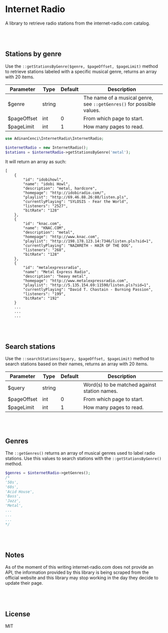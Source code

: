 # Internet Radio
A library to retrieve radio stations from the internet-radio.com catalog.

<br><br>

## Stations by genre
Use the `::getStationsByGenre($genre, $pageOffset, $pageLimit)` method to retrieve stations labeled with a specific musical genre, returns an array with 20 items.

| Parameter | Type | Default | Description |
|---|---|---|---|
| $genre | string | | The name of a musical genre, see `::getGenres()` for possible values. |
| $pageOffset | int | 0 | From which page to start. |
| $pageLimit | int | 1 | How many pages to read. |

```php
use AdinanCenci\InternetRadio\InternetRadio;

$internetRadio = new InternetRadio();
$stations = $internetRadio->getStationsByGenre('metal');
```

It will return an array as such:

```
[
    {
    	"id": "idobihowl", 
        "name": "idobi Howl", 
        "description": "metal, hardcore", 
        "homepage": "http://idobiradio.com/", 
        "playlist": "http://69.46.88.26:80/listen.pls", 
        "currentlyPlaying": "SYLOSIS - Fear the World", 
        "listeners": "2527", 
        "bitRate": "128"
    }, 
    {
    	"id": "knac.com", 
        "name": "KNAC.COM", 
        "description": "metal", 
        "homepage": "http://www.knac.com", 
        "playlist": "http://198.178.123.14:7346/listen.pls?sid=1", 
        "currentlyPlaying": "NAZARETH - HAIR OF THE DOG", 
        "listeners": "268", 
        "bitRate": "128"
    }, 
    {
    	"id": "metalexpressradio", 
        "name": "Metal Express Radio", 
        "description": "heavy metal", 
        "homepage": "http://www.metalexpressradio.com", 
        "playlist": "http://5.135.154.69:11590/listen.pls?sid=1", 
        "currentlyPlaying": "David T. Chastain - Burning Passion", 
        "listeners": "199", 
        "bitRate": "192"
    }
    ...
    ...
    ...
```

<br><br>

## Search stations

Use the `::searchStations($query, $pageOffset, $pageLimit)` method to search stations based on their names, returns an array with 20 items.

| Parameter | Type | Default | Description |
|---|---|---|---|
| $query | string | | Word(s) to be matched against station names. |
| $pageOffset | int | 0 | From which page to start. |
| $pageLimit | int | 1 | How many pages to read. |

<br><br>

## Genres

The `::getGenres()` returns an array of musical genres used to label radio stations. Use this values to search stations with the `::getStationsByGenre()` method.

```php
$genres = $internetRadio->getGenres();
/*
'50s', 
'60s', 
'Acid House', 
'Bass', 
'Jazz', 
'Metal',
...
...
...
*/
```

<br><br>

## Notes
As of the moment of this writing internet-radio.com does not provide an API, the information provided by this library is being scraped from the official website and this library may stop working in the day they decide to update their page.

<br><br>

## License

MIT